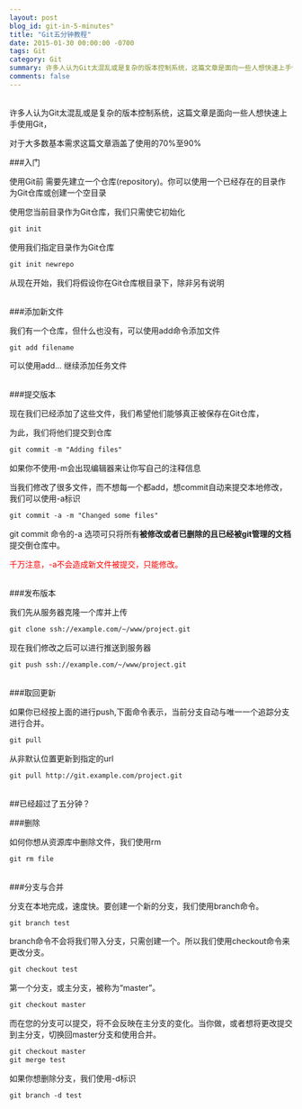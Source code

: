 ```yaml
---
layout: post
blog_id: git-in-5-minutes"
title: "Git五分钟教程"
date: 2015-01-30 00:00:00 -0700
tags: Git
category: Git
summary: 许多人认为Git太混乱或是复杂的版本控制系统，这篇文章是面向一些人想快速上手使用Git，对于大多数基本需求这篇文章涵盖了使用的70%至90%
comments: false
---
```

</br>
许多人认为Git太混乱或是复杂的版本控制系统，这篇文章是面向一些人想快速上手使用Git，

对于大多数基本需求这篇文章涵盖了使用的70%至90%

###入门

使用Git前 需要先建立一个仓库(repository)。你可以使用一个已经存在的目录作为Git仓库或创建一个空目录

使用您当前目录作为Git仓库，我们只需使它初始化

```diff
git init
```

使用我们指定目录作为Git仓库

```diff
git init newrepo
```

从现在开始，我们将假设你在Git仓库根目录下，除非另有说明

</br>
###添加新文件

我们有一个仓库，但什么也没有，可以使用add命令添加文件

```diff
git add filename
```

可以使用add... 继续添加任务文件

</br>
###提交版本

现在我们已经添加了这些文件，我们希望他们能够真正被保存在Git仓库，

为此，我们将他们提交到仓库

```diff
git commit -m "Adding files"
```

如果你不使用-m会出现编辑器来让你写自己的注释信息

当我们修改了很多文件，而不想每一个都add，想commit自动来提交本地修改，我们可以使用-a标识

```diff
git commit -a -m "Changed some files"
```

git commit 命令的-a 选项可只将所有</span>**被修改或者已删除的且已经被git管理的文档**提交倒仓库中。

<span style="color:red">千万注意，-a不会造成新文件被提交，只能修改。 </span>

</br>
###发布版本

我们先从服务器克隆一个库并上传

```diff
git clone ssh://example.com/~/www/project.git
```

现在我们修改之后可以进行推送到服务器

```diff
git push ssh://example.com/~/www/project.git
```

</br>
###取回更新

如果你已经按上面的进行push,下面命令表示，当前分支自动与唯一一个追踪分支进行合并。

```diff
git pull
```

从非默认位置更新到指定的url

```diff
git pull http://git.example.com/project.git
```

</br>
##已经超过了五分钟？

###删除

如何你想从资源库中删除文件，我们使用rm

```diff
git rm file
```

</br>
###分支与合并

分支在本地完成，速度快。要创建一个新的分支，我们使用branch命令。

```diff
git branch test
```

branch命令不会将我们带入分支，只需创建一个。所以我们使用checkout命令来更改分支。

```diff
git checkout test
```

第一个分支，或主分支，被称为“master”。

```diff
git checkout master
```

而在您的分支可以提交，将不会反映在主分支的变化。当你做，或者想将更改提交到主分支，切换回master分支和使用合并。

```diff
git checkout master
git merge test
```

如果你想删除分支，我们使用-d标识

```diff
git branch -d test
```

